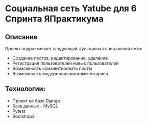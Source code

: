 # Социальная сеть Yatube для 6 Спринта ЯПрактикума

## Описание
Проект подразмевает следующий функционал соицальной сети:
- Создание постов, редактирование, удаление
- Регистрация пользователей новых пользователей
- Возможность комментировать посты
- Возможность модерирования комментариев

## Технологии:
 - Проект на базе Django
 - База данных - MySQL
 - Pytest
 - Bootstrap3
 